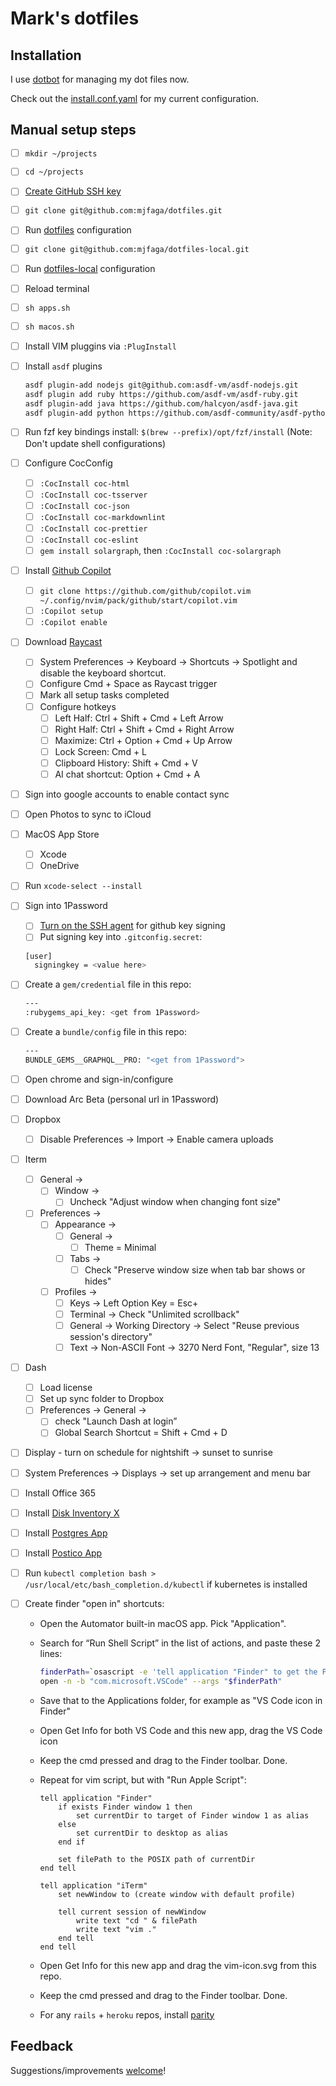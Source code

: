 # Mark's dotfiles

## Installation

I use [dotbot](https://github.com/anishathalye/dotbot) for managing my dot files now.

Check out the [install.conf.yaml](./install.conf.yaml) for my current configuration.

## Manual setup steps

- [ ] `mkdir ~/projects`
- [ ] `cd ~/projects`
- [ ] [Create GitHub SSH key](https://help.github.com/en/articles/generating-a-new-ssh-key-and-adding-it-to-the-ssh-agent)
- [ ] `git clone git@github.com:mjfaga/dotfiles.git`
- [ ] Run [dotfiles](https://www.github.com/mjfaga/dotfiles) configuration
- [ ] `git clone git@github.com:mjfaga/dotfiles-local.git`
- [ ] Run [dotfiles-local](https://www.github.com/mjfaga/dotfiles-local) configuration
- [ ] Reload terminal
- [ ] `sh apps.sh`
- [ ] `sh macos.sh`
- [ ] Install VIM pluggins via `:PlugInstall`
- [ ] Install `asdf` plugins

  ```sh
  asdf plugin-add nodejs git@github.com:asdf-vm/asdf-nodejs.git
  asdf plugin add ruby https://github.com/asdf-vm/asdf-ruby.git
  asdf plugin-add java https://github.com/halcyon/asdf-java.git
  asdf plugin-add python https://github.com/asdf-community/asdf-python.git
  ```

- [ ] Run fzf key bindings install: `$(brew --prefix)/opt/fzf/install` (Note: Don't update shell
      configurations)
- [ ] Configure CocConfig
  - [ ] `:CocInstall coc-html`
  - [ ] `:CocInstall coc-tsserver`
  - [ ] `:CocInstall coc-json`
  - [ ] `:CocInstall coc-markdownlint`
  - [ ] `:CocInstall coc-prettier`
  - [ ] `:CocInstall coc-eslint`
  - [ ] `gem install solargraph`, then `:CocInstall coc-solargraph`
- [ ] Install
      [Github Copilot](https://docs.github.com/en/copilot/getting-started-with-github-copilot?tool=vimneovim)

  - [ ] `git clone https://github.com/github/copilot.vim ~/.config/nvim/pack/github/start/copilot.vim`
  - [ ] `:Copilot setup`
  - [ ] `:Copilot enable`

- [ ] Download [Raycast](https://api.raycast.app/v2/download)
  - [ ] System Preferences -> Keyboard -> Shortcuts -> Spotlight and disable the keyboard shortcut.
  - [ ] Configure Cmd + Space as Raycast trigger
  - [ ] Mark all setup tasks completed
  - [ ] Configure hotkeys
    - [ ] Left Half: Ctrl + Shift + Cmd + Left Arrow
    - [ ] Right Half: Ctrl + Shift + Cmd + Right Arrow
    - [ ] Maximize: Ctrl + Option + Cmd + Up Arrow
    - [ ] Lock Screen: Cmd + L
    - [ ] Clipboard History: Shift + Cmd + V
    - [ ] AI chat shortcut: Option + Cmd + A
- [ ] Sign into google accounts to enable contact sync
- [ ] Open Photos to sync to iCloud
- [ ] MacOS App Store
  - [ ] Xcode
  - [ ] OneDrive
- [ ] Run `xcode-select --install`
- [ ] Sign into 1Password

  - [ ] [Turn on the SSH agent](https://blog.1password.com/git-commit-signing/?utm_source=google&utm_medium=cpc&utm_campaign=18388341772&utm_content=&utm_term=&gclid=Cj0KCQiAx6ugBhCcARIsAGNmMbhUaZJ4RXEhaEf1q5nWzB5lxcL_rA1uzkVCgIw_KkTXmTqXwabTlIUaAs4xEALw_wcB&gclsrc=aw.ds)
        for github key signing
  - [ ] Put signing key into `.gitconfig.secret`:

  ```sh
  [user]
    signingkey = <value here>
  ```

- [ ] Create a `gem/credential` file in this repo:

  ```sh
  ---
  :rubygems_api_key: <get from 1Password>
  ```

- [ ] Create a `bundle/config` file in this repo:

  ```sh
  ---
  BUNDLE_GEMS__GRAPHQL__PRO: "<get from 1Password">
  ```

- [ ] Open chrome and sign-in/configure
- [ ] Download Arc Beta (personal url in 1Password)
- [ ] Dropbox
  - [ ] Disable Preferences -> Import -> Enable camera uploads
- [ ] Iterm
  - [ ] General ->
    - [ ] Window ->
      - [ ] Uncheck "Adjust window when changing font size"
  - [ ] Preferences ->
    - [ ] Appearance ->
      - [ ] General ->
        - [ ] Theme = Minimal
      - [ ] Tabs ->
        - [ ] Check "Preserve window size when tab bar shows or hides"
    - [ ] Profiles ->
      - [ ] Keys -> Left Option Key = Esc+
      - [ ] Terminal -> Check "Unlimited scrollback"
      - [ ] General -> Working Directory -> Select "Reuse previous session's directory"
      - [ ] Text -> Non-ASCII Font -> 3270 Nerd Font, "Regular", size 13
- [ ] Dash
  - [ ] Load license
  - [ ] Set up sync folder to Dropbox
  - [ ] Preferences -> General ->
    - [ ] check "Launch Dash at login”
    - [ ] Global Search Shortcut = Shift + Cmd + D
- [ ] Display - turn on schedule for nightshift -> sunset to sunrise
- [ ] System Preferences -> Displays -> set up arrangement and menu bar
- [ ] Install Office 365
- [ ] Install [Disk Inventory X](http://www.derlien.com/index.html)
- [ ] Install [Postgres App](https://postgresapp.com/downloads.html)
- [ ] Install [Postico App](https://eggerapps.at/postico2/)
- [ ] Run `kubectl completion bash > /usr/local/etc/bash_completion.d/kubectl` if kubernetes is
      installed
- [ ] Create finder "open in" shortcuts:

  - Open the Automator built-in macOS app. Pick "Application".
  - Search for “Run Shell Script” in the list of actions, and paste these 2 lines:

    ```sh
    finderPath=`osascript -e 'tell application "Finder" to get the POSIX path of (target of front window as alias)'`
    open -n -b "com.microsoft.VSCode" --args "$finderPath"
    ```

  - Save that to the Applications folder, for example as "VS Code icon in Finder"
  - Open Get Info for both VS Code and this new app, drag the VS Code icon
  - Keep the cmd pressed and drag to the Finder toolbar. Done.
  - Repeat for vim script, but with "Run Apple Script":

    ```
    tell application "Finder"
        if exists Finder window 1 then
            set currentDir to target of Finder window 1 as alias
        else
            set currentDir to desktop as alias
        end if

        set filePath to the POSIX path of currentDir
    end tell

    tell application "iTerm"
        set newWindow to (create window with default profile)

        tell current session of newWindow
            write text "cd " & filePath
            write text "vim ."
        end tell
    end tell
    ```

  - Open Get Info for this new app and drag the vim-icon.svg from this repo.
  - Keep the cmd pressed and drag to the Finder toolbar. Done.
  - For any `rails` + `heroku` repos, install [parity](https://github.com/thoughtbot/parity)

## Feedback

Suggestions/improvements [welcome](https://github.com/mjfaga/dotfiles/issues)!
